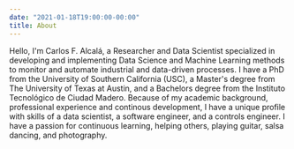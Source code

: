 ```yaml
---
date: "2021-01-18T19:00:00-00:00"
title: About
---
```


Hello, I'm Carlos F. Alcalá, a Researcher and Data Scientist specialized in developing and implementing Data Science and Machine Learning methods to monitor and automate industrial and data-driven processes. I have a PhD from the University of Southern California (USC), a Master's degree from The University of Texas at Austin, and a Bachelors degree from the Instituto Tecnológico de Ciudad Madero. Because of my academic background, professional experience and continous development, I have a unique profile with skills of a data scientist, a software engineer, and a controls engineer. I have a passion for continuous learning, helping others, playing guitar, salsa  dancing, and photography.